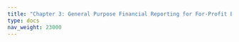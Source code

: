 ```yaml
---
title: "Chapter 3: General Purpose Financial Reporting for For-Profit Entities"
type: docs
nav_weight: 23000
---
```

